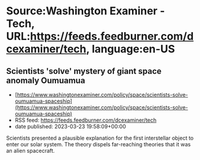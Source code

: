 # Source:Washington Examiner - Tech, URL:https://feeds.feedburner.com/dcexaminer/tech, language:en-US

## Scientists 'solve' mystery of giant space anomaly Oumuamua
 - [https://www.washingtonexaminer.com/policy/space/scientists-solve-oumuamua-spaceship](https://www.washingtonexaminer.com/policy/space/scientists-solve-oumuamua-spaceship)
 - RSS feed: https://feeds.feedburner.com/dcexaminer/tech
 - date published: 2023-03-23 19:58:09+00:00

Scientists presented a plausible explanation for the first interstellar object to enter our solar system. The theory dispels far-reaching theories that it was an alien spacecraft.

